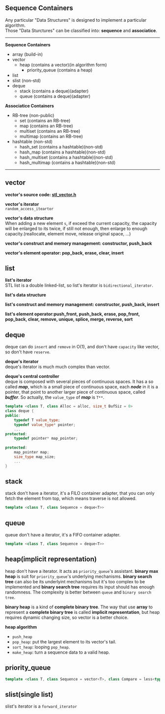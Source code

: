 ## Sequence Containers
Any particular "Data Structures" is designed to implement a particular algorithm.   
Those "Data Sturctures" can be classified into: **sequence** and **associatice**.  
___

**Sequence Containers**  
* array (build-in)
* vector
  * heap (contains a vector)(in algorithm form)
    * priority_queue (contains a heap)
* list
* slist (non-std)
* deque 
  * stack (contains a deque)(adapter)
  * queue (contains a deque)(adapter)

**Associatice Containers**  
* RB-tree (non-public)
  * set (contains an RB-tree)
  * map (contains an RB-tree)
  * multiset (contains an RB-tree)
  * multimap (contains an RB-tree)
* hashtable (non-std)
  * hash_set (contains a hashtable)(non-std)
  * hash_map (contains a hashtable)(non-std)
  * hash_multiset (contains a hashtable)(non-std)
  * hash_multimap (contains a hashtable)(non-std)

___

## vector
**vector's source code: [stl_vector.h](https://github.com/Huixxi/Fast-C-plus-plus/blob/master/Part%20X%20A%20Deep%20Understanding%20of%20STL/3.%20Sequence%20Containers/stl_vector.h)**  

**vector's iterator**  
`random_access_iteartor`

**vector's data structure**  
When adding a new element `s`, if exceed the current capacity, the capacity will be enlarged to its twice, if still not enough, then enlarge to enough capacity.(reallocate, element move, release original space, ...)  

**vector's construct and memory management: constructor, push_back**  

**vector's element operator: pop_back, erase, clear, insert**  


## list
**list's iterator**  
STL list is a double linked-list, so list's iterator is `bidirectional_iterator`.   

**list's data structure**   

**list's construct and memory management: constructor, push_back, insert**  

**list's element operator:push_front, push_back, erase, pop_front, pop_back, clear, remove, unique, splice, merge, reverse, sort**


## deque
deque can do `insert` and `remove` in O(1), and don't have `capacity` like vector, so don't have `reserve`.   

**deque's iterator**   
deque's iterator is much much complex than vector.  

**deque's central controller**  
deque is composed with several pieces of continuous spaces. It has a so called ***map***, which is a small piece of continuous space, each ***node*** in it is a pointer, that point to another larger piece of continuous space, called ***buffer***. So actually, the `value_type` of ***map*** is `T**`.  
```c++
template <class T, class Alloc = alloc, size_t BufSiz = 0>
class deque {
public:
    typedef T value_type;
    typedef value_type* pointer;
    ...
protected:
    typedef pointer* map_pointer;
    
protected:
    map_pointer map;
    size_type map_size;
    ...
}
```

## stack
stack don't have a iterator, it's a FILO container adapter, that you can only fetch the element from top, which means traverse is not allowed.  
```c++
template <class T, class Sequence = deque<T>> 

```

## queue
queue don't have a iterator, it's a FIFO container adapter.
```c++
template <class T, class Sequence = deque<T>> 

```

## heap(implicit representation)
heap don't have a iterator. It acts as `priority_queue`'s assistant. **binary max heap** is suit for `priority_queue`'s underlying mechanisms. **binary search tree** can also be its underlyint mechanisms but it's too complex to be implemented and **binary search tree** requires its input should has enough randomness. The complexity is better between `queue` and `binary search tree`.    

**binary heap** is a kind of **complete binary tree**. The way that use **array** to represent a **complete binary tree** is called **implicit representation**, but heap requires dynamic changing size, so vector is a better choice.   


**heap algorithm**  
* `push_heap` 
* `pop_heap`: put the largest element to its vector's tail.
* `sort_heap`: looping `pop_heap`.
* `make_heap`: turn a sequence data to a valid heap.


## priority_queue
```c++
template <class T, class Sequence = vector<T>, class Compare = less<typename Sequence::value_type>> 

```


## slist(single list)
slist's iterator is a `forward_iterator`






